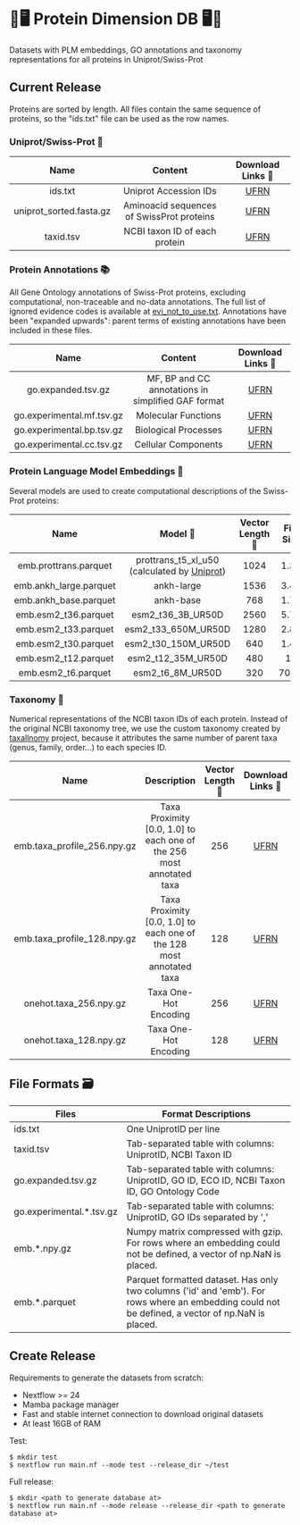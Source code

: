 # 🧬🖥 Protein Dimension DB 🖥🧬

Datasets with PLM embeddings, GO annotations and taxonomy representations for all proteins in Uniprot/Swiss-Prot

## Current Release

Proteins are sorted by length. All files contain the same sequence of proteins, so the "ids.txt" file can be used as the row names.

### Uniprot/Swiss-Prot 🔬

|           Name          |                  Content                  | Download Links 🔗 |
|:-----------------------:|:-----------------------------------------:|:-------------:|
|         ids.txt         |           Uniprot Accession IDs           |       [UFRN](https://ucrania.imd.ufrn.br/~pitagoras/protein_dimension_db/release_1/ids.txt)       |
| uniprot_sorted.fasta.gz | Aminoacid sequences of SwissProt proteins |       [UFRN](https://ucrania.imd.ufrn.br/~pitagoras/protein_dimension_db/release_1/uniprot_sorted.fasta.gz)       |
| taxid.tsv               | NCBI taxon ID of each protein             |       [UFRN](https://ucrania.imd.ufrn.br/~pitagoras/protein_dimension_db/release_1/taxid.tsv)       |

### Protein Annotations 📚

All Gene Ontology annotations of Swiss-Prot proteins, excluding computational, non-traceable and no-data annotations. The full list of ignored evidence codes is available at [evi_not_to_use.txt](evi_not_to_use.txt). Annotations have been "expanded upwards": parent terms of existing annotations have been included in these files.

|            Name           |        Content       | Download Links 🔗 |
|:-------------------------:|:--------------------:|:-------------:|
| go.expanded.tsv.gz        | MF, BP and CC annotations in simplified GAF format |  [UFRN](https://ucrania.imd.ufrn.br/~pitagoras/protein_dimension_db/release_1/go.experimental.cc.tsv.gz)       |
| go.experimental.mf.tsv.gz |  Molecular Functions |       [UFRN](https://ucrania.imd.ufrn.br/~pitagoras/protein_dimension_db/release_1/go.experimental.cc.tsv.gz)       |
| go.experimental.bp.tsv.gz | Biological Processes |       [UFRN](https://ucrania.imd.ufrn.br/~pitagoras/protein_dimension_db/release_1/go.experimental.bp.tsv.gz)       |
| go.experimental.cc.tsv.gz | Cellular Components  |       [UFRN](https://ucrania.imd.ufrn.br/~pitagoras/protein_dimension_db/release_1/go.experimental.mf.tsv.gz)       |

### Protein Language Model Embeddings 🔢

Several models are used to create computational descriptions of the Swiss-Prot proteins:

|             Name            |                                          Model 🤖                                         | Vector Length 📏 | File Size | Download Links 🔗 |
|:---------------------------:|:--------------------------------------------------------------------------------------:|:------------:|:------------:|:------------:|
|     emb.prottrans.parquet    | prottrans_t5_xl_u50 (calculated by [Uniprot](https://www.uniprot.org/help/embeddings)) |      1024     | 1.3G |   [UFRN](https://ucrania.imd.ufrn.br/~pitagoras/protein_dimension_db/release_1/emb.prottrans.parquet)  |
|     emb.ankh_large.parquet    | ankh-large |      1536     | 3.4G |   [UFRN](https://ucrania.imd.ufrn.br/~pitagoras/protein_dimension_db/release_1/emb.ankh_large.parquet)  |
|     emb.ankh_base.parquet    | ankh-base |      768     | 1.7G |   [UFRN](https://ucrania.imd.ufrn.br/~pitagoras/protein_dimension_db/release_1/emb.ankh_base.parquet)  |
|     emb.esm2_t36.parquet     |                                   esm2_t36_3B_UR50D                                  |      2560     | 5.7G |    [UFRN](https://ucrania.imd.ufrn.br/~pitagoras/protein_dimension_db/release_1/emb.esm2_t36.parquet)  |
|     emb.esm2_t33.parquet     |                                   esm2_t33_650M_UR50D                                  |      1280     | 2.8G |    [UFRN](https://ucrania.imd.ufrn.br/~pitagoras/protein_dimension_db/release_1/emb.esm2_t33.parquet)   |
|     emb.esm2_t30.parquet     |                                   esm2_t30_150M_UR50D                                  |      640      | 1.4G |    [UFRN](https://ucrania.imd.ufrn.br/~pitagoras/protein_dimension_db/release_1/emb.esm2_t30.parquet)   |
|     emb.esm2_t12.parquet     |                                   esm2_t12_35M_UR50D                                   |      480      | 1G |    [UFRN](https://ucrania.imd.ufrn.br/~pitagoras/protein_dimension_db/release_1/emb.esm2_t12.parquet)   |
|      emb.esm2_t6.parquet     |                                    esm2_t6_8M_UR50D                                    |      320      | 700M |    [UFRN](https://ucrania.imd.ufrn.br/~pitagoras/protein_dimension_db/release_1/emb.esm2_t6.parquet)   |

### Taxonomy 🔢

Numerical representations of the NCBI taxon IDs of each protein. Instead of the original NCBI taxonomy tree, we use the custom taxonomy created by [taxallnomy](https://github.com/tetsufmbio/taxallnomy) project, because it attributes the same number of parent taxa (genus, family, order...) to each species ID. 

|             Name            |                                          Description                                         | Vector Length 📏 | Download Links 🔗 |
|:---------------------------:|:--------------------------------------------------------------------------------------:|:-------------:|:-------------:|
| emb.taxa_profile_256.npy.gz |                                     Taxa Proximity [0.0, 1.0] to each one of the 256 most annotated taxa                                    |      256      |    [UFRN](https://ucrania.imd.ufrn.br/~pitagoras/protein_dimension_db/release_1/emb.taxa_profile_256.npy.gz)   |
| emb.taxa_profile_128.npy.gz |                                     Taxa Proximity [0.0, 1.0] to each one of the 128 most annotated taxa                                    |      128      |    [UFRN](https://ucrania.imd.ufrn.br/~pitagoras/protein_dimension_db/release_1/emb.taxa_profile_128.npy.gz)   |
|    onehot.taxa_256.npy.gz   |                                  Taxa One-Hot Encoding                                 |      256      |    [UFRN](https://ucrania.imd.ufrn.br/~pitagoras/protein_dimension_db/release_1/onehot.taxa_256.npy.gz)   |
|    onehot.taxa_128.npy.gz   |                                  Taxa One-Hot Encoding                                 |      128      |    [UFRN](https://ucrania.imd.ufrn.br/~pitagoras/protein_dimension_db/release_1/onehot.taxa_128.npy.gz)   |

## File Formats 🗃️

| Files                    | Format Descriptions                                                                                                |
|--------------------------|--------------------------------------------------------------------------------------------------------------------|
| ids.txt                  | One UniprotID per line                                                                                             |
| taxid.tsv                | Tab-separated table with columns: UniprotID, NCBI Taxon ID                                                         |
| go.expanded.tsv.gz       | Tab-separated table with columns: UniprotID, GO ID, ECO ID, NCBI Taxon ID, GO Ontology Code                        |
| go.experimental.*.tsv.gz | Tab-separated table with columns: UniprotID, GO IDs separated by ','                                               |
| emb.*.npy.gz             | Numpy matrix compressed with gzip. For rows where an embedding could not be defined, a vector of np.NaN is placed. |
| emb.*.parquet             | Parquet formatted dataset. Has only two columns ('id' and 'emb'). For rows where an embedding could not be defined, a vector of np.NaN is placed. |

## Create Release

Requirements to generate the datasets from scratch:
- Nextflow >= 24
- Mamba package manager
- Fast and stable internet connection to download original datasets
- At least 16GB of RAM

Test:
```
$ mkdir test
$ nextflow run main.nf --mode test --release_dir ~/test
```

Full release:
```
$ mkdir <path to generate database at>
$ nextflow run main.nf --mode release --release_dir <path to generate database at>
```
